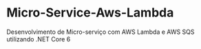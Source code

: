 # Micro-Service-Aws-Lambda
Desenvolvimento de Micro-serviço com AWS Lambda e AWS SQS utilizando .NET Core 6
